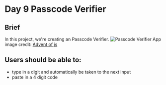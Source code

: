 # **Day 9 Passcode Verifier**

## Brief
In this project, we're creating an Passcode Verifier.
![Passcode Verifier App](https://coachtestprep.s3.amazonaws.com/direct-uploads/user-117025/951f9205-ee24-4391-a7e8-f31358871837/CleanShot%202021-12-10%20at%2008.39.28.png)
image credit: [Advent of js](https://store.selfteach.me/advent-of-javascript)

## Users should be able to:
- type in a digit and automatically be taken to the next input
- paste in a 4 digit code

